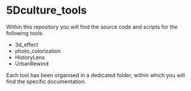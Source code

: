 # 5Dculture_tools
Within this repository you will find the source code and scripts for the following tools:

- 3d_effect
- photo_colorization
- HistoryLens
- UrbanRewind

Each tool has been organised in a dedicated folder, within which you will find the specific documentation.